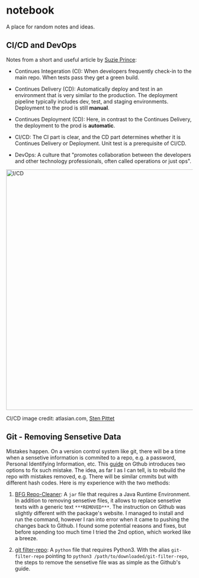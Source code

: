# notebook
A place for random notes and ideas.

## CI/CD and DevOps

Notes from a short and useful article by [Suzie Prince](https://www.mindtheproduct.com/what-the-hell-are-ci-cd-and-devops-a-cheatsheet-for-the-rest-of-us/):

- Continues Integeration (CI): When developers frequently check-in to the main repo. When tests pass they get a green build. 

- Continues Delivery (CD): Automatically deploy and test in an environment that is very similar to the production. The deployment pipeline typically includes dev, test, and staging environments. Deployment to the prod is still __manual__. 

- Continues Deployment (CD): Here, in contrast to the Continues Delivery, the deployment to the prod is __automatic__.

- CI/CD: The CI part is clear, and the CD part determines whether it is Continues Delivery or Deployment. Unit test is a prerequisite of CI/CD.

- DevOps: A culture that "promotes collaboration between the developers and other technology professionals, often called operations or just ops".  

<img  
  alt="I/CD" 
  src="https://wac-cdn.atlassian.com/dam/jcr:b2a6d1a7-1a60-4c77-aa30-f3eb675d6ad6/ci%20cd%20asset%20updates%20.007.png?cdnVersion=573" 
  style="width:650px;"
  />
  
CI/CD image credit: atlasian.com, [Sten Pittet](https://www.atlassian.com/continuous-delivery/principles/continuous-integration-vs-delivery-vs-deployment)   

## Git - Removing Sensetive Data

Mistakes happen. On a version control system like git, there will be a time when a sensetive information is commited to a repo, e.g. a password, Personal Identifying Information, etc. This [guide](https://docs.github.com/en/authentication/keeping-your-account-and-data-secure/removing-sensitive-data-from-a-repository) on Gthub introduces two options to fix such mistake. The idea, as far I as I can tell, is to rebuild the repo with mistakes removed, e.g. There will be similar cmmits but with different hash codes. Here is my experience with the two methods:

1. [BFG Repo-Cleaner](https://rtyley.github.io/bfg-repo-cleaner/): A ```jar``` file that requires a Java Runtime Environment. In addition to removing sensetive files, it allows to replace sensetive texts with a generic text ```***REMOVED***```. The instruction on Github was slightly different with the package's website. I managed to install and run the command, however I ran into error when it came to pushing the changes back to Github. I found some potential reasons and fixes, but before spending too much time I tried the 2nd option, which worked like a breeze.

2. [git filter-repo](https://github.com/newren/git-filter-repo): A ```python``` file that requires Python3. With the alias ```git-filter-repo``` pointing to ```python3 /path/to/downloaded/git-filter-repo```, the steps to remove the sensetive file was as simple as the Github's guide.


